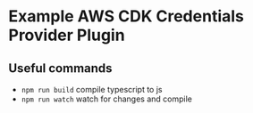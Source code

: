 # Example AWS CDK Credentials Provider Plugin


## Useful commands

 * `npm run build`   compile typescript to js
 * `npm run watch`   watch for changes and compile
